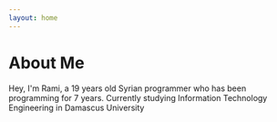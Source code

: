```yaml
---
layout: home
---
```

# About Me

Hey, I'm Rami, a 19 years old Syrian programmer who has been programming for 7 years.
Currently studying Information Technology Engineering in Damascus University